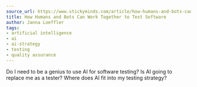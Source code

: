 ```yaml
---
source_url: https://www.stickyminds.com/article/how-humans-and-bots-can-work-together-test-software
title: How Humans and Bots Can Work Together to Test Software
author: Janna Loeffler
tags:
- artificial intelligence
- ai
- ai-strategy
- testing
- quality assurance
---
```


Do I need to be a genius to use AI for software testing? Is AI going to replace me as a tester? Where does AI fit into my testing strategy?
